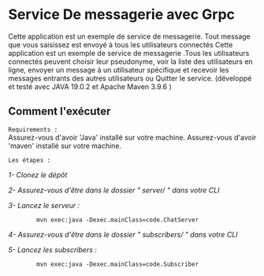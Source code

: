 
# Service De messagerie avec Grpc #

Cette application est un exemple de service de messagerie. Tout message que vous saisissez est envoyé à tous les utilisateurs connectés
Cette application est un exemple de service de messagerie .Tous les utilisateurs connectés peuvent  choisir leur pseudonyme, voir la liste des utilisateurs en ligne, envoyer un message à un utilisateur spécifique et recevoir les messages entrants des autres utilisateurs ou Quitter le service.
(développé et testé avec JAVA 19.0.2 et Apache Maven 3.9.6 ) 

## Comment l'exécuter ##

`Requirements :`     
        Assurez-vous d'avoir 'Java'  installé sur votre machine.
        Assurez-vous d'avoir 'maven'  installé sur votre machine.

`Les étapes :`

*1- Clonez le dépôt*

*2- Assurez-vous d'être dans le dossier " server/ " dans votre CLI*

*3- Lancez le serveur :*

            mvn exec:java -Dexec.mainClass=code.ChatServer

*4- Assurez-vous d'être dans le dossier " subscribers/ " dans votre CLI*


*5- Lancez les subscribers :*

            mvn exec:java -Dexec.mainClass=code.Subscriber


